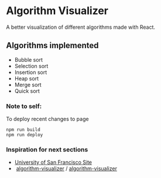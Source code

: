 

# Algorithm Visualizer

A better visualization of different algorithms made with React. 




## Algorithms implemented 


- Bubble sort
- Selection sort
- Insertion sort
- Heap sort
- Merge sort
- Quick sort









### Note to self:

To deploy recent changes to page

```
npm run build
npm run deploy
```



### Inspiration for next sections

- [University of San Francisco Site](https://www.cs.usfca.edu/~galles/visualization/Algorithms.html) 
- ​    [algorithm-visualizer](https://github.com/algorithm-visualizer)    /      [algorithm-visualizer](https://github.com/algorithm-visualizer/algorithm-visualizer)     


